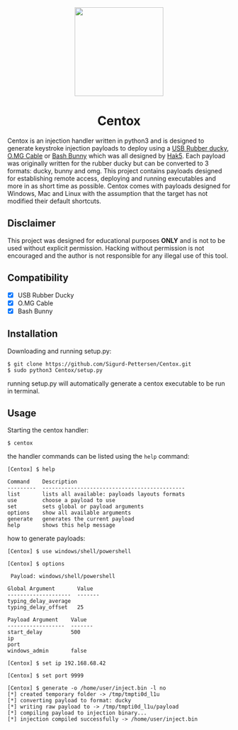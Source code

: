 <div align="center">
    <img src="/assets/media/logo.png" height="200">
</div>

<h1 align="center">
  Centox
</h1>

Centox is an injection handler written in python3 and is designed to generate keystroke injection payloads
to deploy using a [USB Rubber ducky](https://shop.hak5.org/products/usb-rubber-ducky-deluxe/),
[O.MG Cable](https://shop.hak5.org/collections/mischief-gadgets/products/o-mg-cable-usb-a) or
[Bash Bunny](https://shop.hak5.org/products/bash-bunny) which was all designed by [Hak5](https://shop.hak5.org/).
Each payload was originally written for the rubber ducky but can be converted to 3 formats: ducky, bunny and omg.
This project contains payloads designed for establishing remote access, deploying and running executables and
more in as short time as possible. Centox comes with payloads designed for Windows, Mac and Linux with the
assumption that the target has not modified their default shortcuts.

## Disclaimer

This project was designed for educational purposes __ONLY__ and is not to be used without explicit permission.
Hacking without permission is not encouraged and the author is not responsible for any illegal use of this tool.

## Compatibility
- [x] USB Rubber Ducky
- [x] O.MG Cable
- [x] Bash Bunny

## Installation

Downloading and running setup.py:
```
$ git clone https://github.com/Sigurd-Pettersen/Centox.git
$ sudo python3 Centox/setup.py
```
running setup.py will automatically generate a centox executable to be run in terminal.

## Usage
Starting the centox handler:
```
$ centox
```

the handler commands can be listed using the `help` command:
```
[Centox] $ help

Command    Description
---------  ---------------------------------------------
list       lists all available: payloads layouts formats
use        choose a payload to use
set        sets global or payload arguments
options    show all available arguments
generate   generates the current payload
help       shows this help message
```

how to generate payloads:
```
[Centox] $ use windows/shell/powershell

[Centox] $ options

 Payload: windows/shell/powershell

Global Argument       Value
--------------------  -------
typing_delay_average
typing_delay_offset   25

Payload Argument    Value
------------------  -------
start_delay         500
ip
port
windows_admin       false

[Centox] $ set ip 192.168.68.42

[Centox] $ set port 9999

[Centox] $ generate -o /home/user/inject.bin -l no
[*] created temporary folder -> /tmp/tmpti0d_l1u
[*] converting payload to format: ducky
[*] writing raw payload to -> /tmp/tmpti0d_l1u/payload
[*] compiling payload to injection binary...
[*] injection compiled successfully -> /home/user/inject.bin
```
